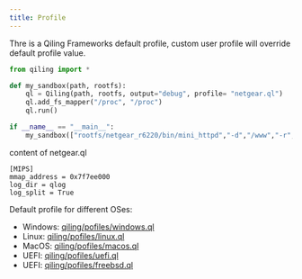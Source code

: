 ```yaml
---
title: Profile
---
```


Thre is a Qiling Frameworks default profile, custom user profile will override default profile value.

```python
from qiling import *

def my_sandbox(path, rootfs):
    ql = Qiling(path, rootfs, output="debug", profile= "netgear.ql")
    ql.add_fs_mapper("/proc", "/proc")
    ql.run()

if __name__ == "__main__":
    my_sandbox(["rootfs/netgear_r6220/bin/mini_httpd","-d","/www","-r","NETGEAR R6220","-c","**.cgi","-t","300"], "rootfs/netgear_r6220")
```

content of netgear.ql
```
[MIPS]
mmap_address = 0x7f7ee000
log_dir = qlog
log_split = True
```

Default profile for different OSes:

- Windows: [qiling/pofiles/windows.ql](https://github.com/qilingframework/qiling/blob/dev/qiling/profiles/windows.ql)
- Linux: [qiling/pofiles/linux.ql](https://github.com/qilingframework/qiling/blob/dev/qiling/profiles/linux.ql)
- MacOS: [qiling/pofiles/macos.ql](https://github.com/qilingframework/qiling/blob/dev/qiling/profiles/macos.ql)
- UEFI: [qiling/pofiles/uefi.ql](https://github.com/qilingframework/qiling/blob/dev/qiling/profiles/uefi.ql)
- UEFI: [qiling/pofiles/freebsd.ql](https://github.com/qilingframework/qiling/blob/dev/qiling/profiles/freebsd.ql)
